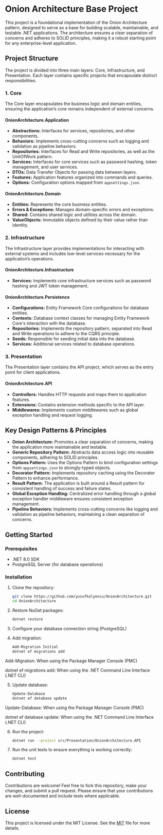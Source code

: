 # Onion Architecture Base Project

This project is a foundational implementation of the Onion Architecture pattern, designed to serve as a base for building scalable, maintainable, and testable .NET applications. The architecture ensures a clear separation of concerns and adheres to SOLID principles, making it a robust starting point for any enterprise-level application.

## Project Structure

The project is divided into three main layers: Core, Infrastructure, and Presentation. Each layer contains specific projects that encapsulate distinct responsibilities.

### 1. Core

The Core layer encapsulates the business logic and domain entities, ensuring the application’s core remains independent of external concerns.

#### OnionArchitecture.Application
- **Abstractions:** Interfaces for services, repositories, and other components.
- **Behaviors:** Implements cross-cutting concerns such as logging and validation as pipeline behaviors.
- **Repositories:** Interfaces for Read and Write repositories, as well as the UnitOfWork pattern.
- **Services:** Interfaces for core services such as password hashing, token management, and user services.
- **DTOs:** Data Transfer Objects for passing data between layers.
- **Features:** Application features organized into commands and queries.
- **Options:** Configuration options mapped from `appsettings.json`.

#### OnionArchitecture.Domain
- **Entities:** Represents the core business entities.
- **Errors & Exceptions:** Manages domain-specific errors and exceptions.
- **Shared:** Contains shared logic and utilities across the domain.
- **ValueObjects:** Immutable objects defined by their value rather than identity.

### 2. Infrastructure

The Infrastructure layer provides implementations for interacting with external systems and includes low-level services necessary for the application’s operations.

#### OnionArchitecture.Infrastructure
- **Services:** Implements core infrastructure services such as password hashing and JWT token management.

#### OnionArchitecture.Persistence
- **Configurations:** Entity Framework Core configurations for database entities.
- **Contexts:** Database context classes for managing Entity Framework Core's interaction with the database.
- **Repositories:** Implements the repository pattern, separated into Read and Write operations to adhere to the CQRS principle.
- **Seeds:** Responsible for seeding initial data into the database.
- **Services:** Additional services related to database operations.

### 3. Presentation

The Presentation layer contains the API project, which serves as the entry point for client applications.

#### OnionArchitecture.API
- **Controllers:** Handles HTTP requests and maps them to application features.
- **Extensions:** Contains extension methods specific to the API layer.
- **Middlewares:** Implements custom middlewares such as global exception handling and request logging.

## Key Design Patterns & Principles

- **Onion Architecture:** Promotes a clear separation of concerns, making the application more maintainable and testable.
- **Generic Repository Pattern:** Abstracts data access logic into reusable components, adhering to SOLID principles.
- **Options Pattern:** Uses the Options Pattern to bind configuration settings from `appsettings.json` to strongly-typed objects.
- **Decorator Pattern:** Implements repository caching using the Decorator Pattern to enhance performance.
- **Result Pattern:** The application is built around a Result pattern for consistent handling of success and failure states.
- **Global Exception Handling:** Centralized error handling through a global exception handler middleware ensures consistent exception management.
- **Pipeline Behaviors:** Implements cross-cutting concerns like logging and validation as pipeline behaviors, maintaining a clean separation of concerns.

## Getting Started

### Prerequisites
- .NET 8.0 SDK
- PostgreSQL Server (for database operations)

### Installation
1. Clone the repository:
   ```bash
   git clone https://github.com/yusufkalyoncu/OnionArchitecture.git
   cd OnionArchitecture

2. Restore NuGet packages:
   ```bash
   dotnet restore

3. Configure your database connection string (PostgreSQL)

4. Add migration:
   ```bash
   Add-Migration Initial
   dotnet ef migrations add

Add-Migration: When using the Package Manager Console (PMC)

dotnet ef migrations add: When using the .NET Command Line Interface (.NET CLI)

5. Update database:
    ```bash
    Update-Database
    dotnet ef database update

Update-Database: When using the Package Manager Console (PMC)

dotnet ef database update: When using the .NET Command Line Interface (.NET CLI)

6. Run the project:
    ```bash
    dotnet run --project src/Presentation/OnionArchitecture.API

7. Run the unit tests to ensure everything is working correctly:
    ```bash
    dotnet test

## Contributing
Contributions are welcome! Feel free to fork this repository, make your changes, and submit a pull request. Please ensure that your contributions are well-documented and include tests where applicable.

## License

This project is licensed under the MIT License. See the [MIT](https://choosealicense.com/licenses/mit/) file for more details.

  
